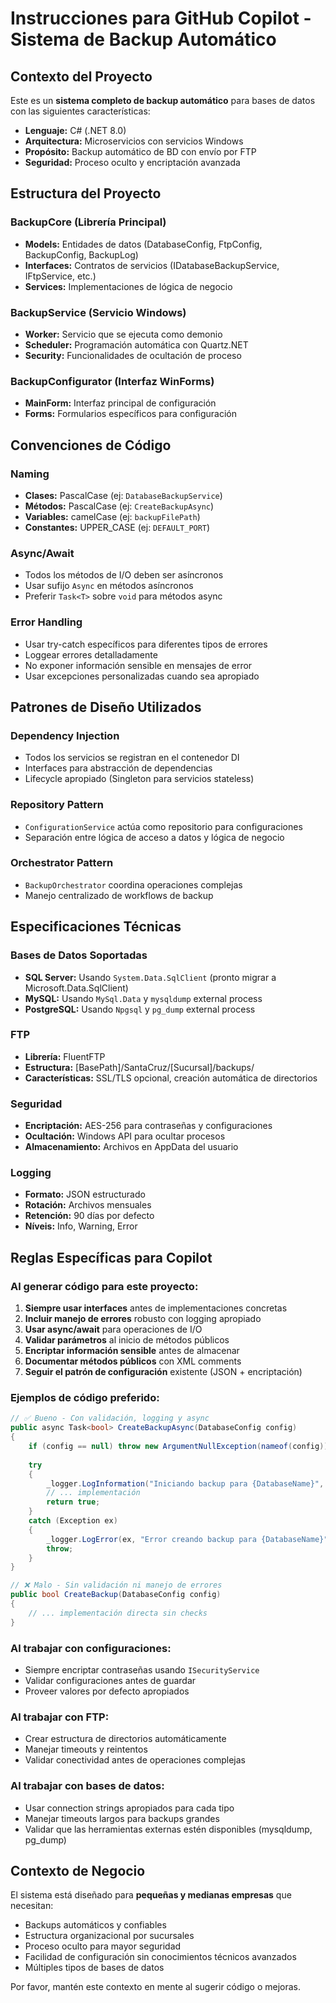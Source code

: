 <!-- Use this file to provide workspace-specific custom instructions to Copilot. For more details, visit https://code.visualstudio.com/docs/copilot/copilot-customization#_use-a-githubcopilotinstructionsmd-file -->

# Instrucciones para GitHub Copilot - Sistema de Backup Automático

## Contexto del Proyecto

Este es un **sistema completo de backup automático** para bases de datos con las siguientes características:

- **Lenguaje:** C# (.NET 8.0)
- **Arquitectura:** Microservicios con servicios Windows
- **Propósito:** Backup automático de BD con envío por FTP
- **Seguridad:** Proceso oculto y encriptación avanzada

## Estructura del Proyecto

### BackupCore (Librería Principal)
- **Models:** Entidades de datos (DatabaseConfig, FtpConfig, BackupConfig, BackupLog)
- **Interfaces:** Contratos de servicios (IDatabaseBackupService, IFtpService, etc.)
- **Services:** Implementaciones de lógica de negocio

### BackupService (Servicio Windows)
- **Worker:** Servicio que se ejecuta como demonio
- **Scheduler:** Programación automática con Quartz.NET
- **Security:** Funcionalidades de ocultación de proceso

### BackupConfigurator (Interfaz WinForms)
- **MainForm:** Interfaz principal de configuración
- **Forms:** Formularios específicos para configuración

## Convenciones de Código

### Naming
- **Clases:** PascalCase (ej: `DatabaseBackupService`)
- **Métodos:** PascalCase (ej: `CreateBackupAsync`)
- **Variables:** camelCase (ej: `backupFilePath`)
- **Constantes:** UPPER_CASE (ej: `DEFAULT_PORT`)

### Async/Await
- Todos los métodos de I/O deben ser asíncronos
- Usar sufijo `Async` en métodos asíncronos
- Preferir `Task<T>` sobre `void` para métodos async

### Error Handling
- Usar try-catch específicos para diferentes tipos de errores
- Loggear errores detalladamente
- No exponer información sensible en mensajes de error
- Usar excepciones personalizadas cuando sea apropiado

## Patrones de Diseño Utilizados

### Dependency Injection
- Todos los servicios se registran en el contenedor DI
- Interfaces para abstracción de dependencias
- Lifecycle apropiado (Singleton para servicios stateless)

### Repository Pattern
- `ConfigurationService` actúa como repositorio para configuraciones
- Separación entre lógica de acceso a datos y lógica de negocio

### Orchestrator Pattern
- `BackupOrchestrator` coordina operaciones complejas
- Manejo centralizado de workflows de backup

## Especificaciones Técnicas

### Bases de Datos Soportadas
- **SQL Server:** Usando `System.Data.SqlClient` (pronto migrar a Microsoft.Data.SqlClient)
- **MySQL:** Usando `MySql.Data` y `mysqldump` external process
- **PostgreSQL:** Usando `Npgsql` y `pg_dump` external process

### FTP
- **Librería:** FluentFTP
- **Estructura:** [BasePath]/SantaCruz/[Sucursal]/backups/
- **Características:** SSL/TLS opcional, creación automática de directorios

### Seguridad
- **Encriptación:** AES-256 para contraseñas y configuraciones
- **Ocultación:** Windows API para ocultar procesos
- **Almacenamiento:** Archivos en AppData del usuario

### Logging
- **Formato:** JSON estructurado
- **Rotación:** Archivos mensuales
- **Retención:** 90 días por defecto
- **Níveis:** Info, Warning, Error

## Reglas Específicas para Copilot

### Al generar código para este proyecto:

1. **Siempre usar interfaces** antes de implementaciones concretas
2. **Incluir manejo de errores** robusto con logging apropiado
3. **Usar async/await** para operaciones de I/O
4. **Validar parámetros** al inicio de métodos públicos
5. **Encriptar información sensible** antes de almacenar
6. **Documentar métodos públicos** con XML comments
7. **Seguir el patrón de configuración** existente (JSON + encriptación)

### Ejemplos de código preferido:

```csharp
// ✅ Bueno - Con validación, logging y async
public async Task<bool> CreateBackupAsync(DatabaseConfig config)
{
    if (config == null) throw new ArgumentNullException(nameof(config));
    
    try 
    {
        _logger.LogInformation("Iniciando backup para {DatabaseName}", config.Name);
        // ... implementación
        return true;
    }
    catch (Exception ex)
    {
        _logger.LogError(ex, "Error creando backup para {DatabaseName}", config.Name);
        throw;
    }
}

// ❌ Malo - Sin validación ni manejo de errores
public bool CreateBackup(DatabaseConfig config)
{
    // ... implementación directa sin checks
}
```

### Al trabajar con configuraciones:
- Siempre encriptar contraseñas usando `ISecurityService`
- Validar configuraciones antes de guardar
- Proveer valores por defecto apropiados

### Al trabajar con FTP:
- Crear estructura de directorios automáticamente
- Manejar timeouts y reintentos
- Validar conectividad antes de operaciones complejas

### Al trabajar con bases de datos:
- Usar connection strings apropiados para cada tipo
- Manejar timeouts largos para backups grandes
- Validar que las herramientas externas estén disponibles (mysqldump, pg_dump)

## Contexto de Negocio

El sistema está diseñado para **pequeñas y medianas empresas** que necesitan:
- Backups automáticos y confiables
- Estructura organizacional por sucursales
- Proceso oculto para mayor seguridad
- Facilidad de configuración sin conocimientos técnicos avanzados
- Múltiples tipos de bases de datos

Por favor, mantén este contexto en mente al sugerir código o mejoras.
